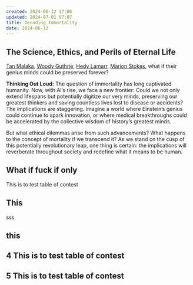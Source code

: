 ```yaml
---
created: 2024-06-12 17:06
updated: 2024-07-01 07:07
title: Decoding Immortality
date: 2024-06-12
---
```


## The Science, Ethics, and Perils of Eternal Life

[Tan Malaka](app://obsidian.md/content/compost-heap/Tan-Malaka), [Woody Guthrie](app://obsidian.md/content/compost-heap/Woody-Guthrie), [Hedy Lamarr](app://obsidian.md/content/compost-heap/Hedy-Lamarr), [Marion Stokes](app://obsidian.md/Marion-Stokes), what if their genius minds could be preserved forever?

**Thinking Out Loud:** The question of immortality has long captivated humanity. Now, with AI’s rise, we face a new frontier: Could we not only extend lifespans but potentially digitize our very minds, preserving our greatest thinkers and saving countless lives lost to disease or accidents? The implications are staggering. Imagine a world where Einstein’s genius could continue to spark innovation, or where medical breakthroughs could be accelerated by the collective wisdom of history’s greatest minds.

But what ethical dilemmas arise from such advancements? What happens to the concept of mortality if we transcend it? As we stand on the cusp of this potentially revolutionary leap, one thing is certain: the implications will reverberate throughout society and redefine what it means to be human.


## What if fuck if only 

This is to test table of contest 

## This

sss

## this

## 4 This is to test table of contest 

## 5 This is to test table of contest 

#